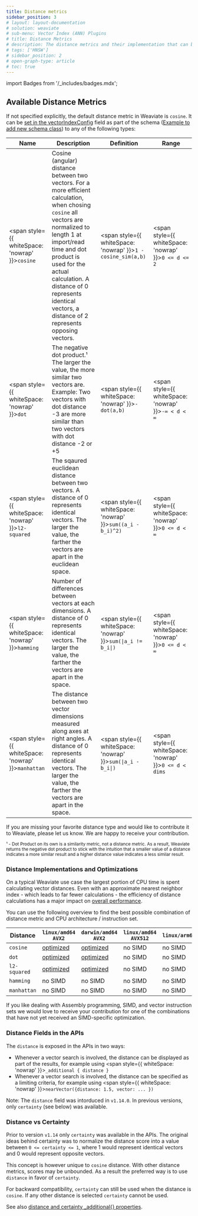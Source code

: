 ```yaml
---
title: Distance metrics
sidebar_position: 3
# layout: layout-documentation
# solution: weaviate
# sub-menu: Vector Index (ANN) Plugins
# title: Distance Metrics
# description: The distance metrics and their implementation that can be used with Weaviate
# tags: ['HNSW']
# sidebar_position: 2
# open-graph-type: article
# toc: true
---
```

import Badges from '/_includes/badges.mdx';

<Badges/>

## Available Distance Metrics

If not specified explicitly, the default distance metric in Weaviate is
`cosine`. It can be [set in the vectorIndexConfig](/developers/weaviate/configuration/vector-index-type.md#how-to-configure-hnsw) field as part of the
schema ([Example to add new schema class](../api/rest/schema.md#create-a-class)) to any of the following types:

<!-- TODO: Consider removing {:.text-nowrap} -->
| Name | Description | Definition | Range |
| --- | --- | --- | --- |
| <span style={{ whiteSpace: 'nowrap' }}>`cosine`</span> | Cosine (angular) distance between two vectors. For a more efficient calculation, when chosing `cosine` all vectors are normalized to length 1 at import/read time and dot product is used for the actual calculation. A distance of 0 represents identical vectors, a distance of 2 represents opposing vectors. | <span style={{ whiteSpace: 'nowrap' }}>`1 - cosine_sim(a,b)`</span> | <span style={{ whiteSpace: 'nowrap' }}>`0 <= d <= 2`</span> |
| <span style={{ whiteSpace: 'nowrap' }}>`dot`</span> | The negative dot product.&#185; The larger the value, the more similar two vectors are. Example: Two vectors with dot distance -3 are more similar than two vectors with dot distance -2 or +5  | <span style={{ whiteSpace: 'nowrap' }}>`-dot(a,b)`</span> | <span style={{ whiteSpace: 'nowrap' }}>`-∞ < d < ∞`</span> |
| <span style={{ whiteSpace: 'nowrap' }}>`l2-squared`</span> | The sqaured euclidean distance between two vectors. A distance of 0 represents identical vectors. The larger the value, the farther the vectors are apart in the euclidean space.  | <span style={{ whiteSpace: 'nowrap' }}>`sum((a_i - b_i)^2)`</span> | <span style={{ whiteSpace: 'nowrap' }}>`0 <= d < ∞`</span> |
| <span style={{ whiteSpace: 'nowrap' }}>`hamming`</span> | Number of differences between vectors at each dimensions. A distance of 0 represents identical vectors. The larger the value, the farther the vectors are apart in the space.  | <span style={{ whiteSpace: 'nowrap' }}><code>sum(&#124;a_i != b_i&#124;)</code></span> | <span style={{ whiteSpace: 'nowrap' }}>`0 <= d < ∞`</span> |
| <span style={{ whiteSpace: 'nowrap' }}>`manhattan`</span> | The distance between two vector dimensions measured along axes at right angles. A distance of 0 represents identical vectors. The larger the value, the farther the vectors are apart in the space.  | <span style={{ whiteSpace: 'nowrap' }}><code>sum(&#124;a_i - b_i&#124;)</code></span> | <span style={{ whiteSpace: 'nowrap' }}>`0 <= d < dims`</span> |

If you are missing your favorite distance type and would like to contribute it
to Weaviate, please let us know. We are happy to receive your contribution.

<small>&#185; - Dot Product on its own is a similarity metric, not a distance metric. As a result, Weaviate returns the negative dot product to stick with the intuition that a smaller value of a distance indicates a more similar result and a higher distance value indicates a less similar result.</small>

### Distance Implementations and Optimizations

On a typical Weaviate use case the largest portion of CPU time is spent calculating vector distances. Even with an approximate nearest neighbor index - which leads to far fewer calculations - the efficiency of distance calculations has a major impact on [overall performance](/developers/weaviate/benchmarks/ann.md).

You can use the following overview to find the best possible combination of distance metric and CPU architecture / instruction set.

| Distance | `linux/amd64 AVX2` | `darwin/amd64 AVX2` | `linux/amd64 AVX512` | `linux/arm64` | `darwin/arm64` |
| --- | --- | --- | --- | --- | --- |
| `cosine` | [optimized](https://github.com/semi-technologies/weaviate/blob/master/adapters/repos/db/vector/hnsw/distancer/asm/dot_amd64.s) | [optimized](https://github.com/semi-technologies/weaviate/blob/master/adapters/repos/db/vector/hnsw/distancer/asm/dot_amd64.s) | no SIMD | no SIMD | no SIMD |
| `dot` | [optimized](https://github.com/semi-technologies/weaviate/blob/master/adapters/repos/db/vector/hnsw/distancer/asm/dot_amd64.s) | [optimized](https://github.com/semi-technologies/weaviate/blob/master/adapters/repos/db/vector/hnsw/distancer/asm/dot_amd64.s) | no SIMD | no SIMD | no SIMD |
| `l2-squared` | [optimized](https://github.com/semi-technologies/weaviate/blob/master/adapters/repos/db/vector/hnsw/distancer/asm/l2_amd64.s) | [optimized](https://github.com/semi-technologies/weaviate/blob/master/adapters/repos/db/vector/hnsw/distancer/asm/l2_amd64.s) | no SIMD | no SIMD | no SIMD |
| `hamming` | no SIMD | no SIMD | no SIMD | no SIMD | no SIMD |
| `manhattan` | no SIMD | no SIMD | no SIMD | no SIMD | no SIMD |

If you like dealing with Assembly programming, SIMD, and vector instruction sets we would love to receive your contribution for one of the combinations that have not yet received an SIMD-specific optimization.

### Distance Fields in the APIs

The `distance` is exposed in the APIs in two ways:

* Whenever a vector search is involved, the distance can be displayed as part of the results, for example using <span style={{ whiteSpace: 'nowrap' }}>`_additional { distance }`</span>
* Whenever a vector search is involved, the distance can be specified as a limiting criteria, for example using <span style={{ whiteSpace: 'nowrap' }}>`nearVector({distance: 1.5, vector: ... })`</span>

Note: The `distance` field was intorduced in `v1.14.0`. In previous versions, only `certainty` (see below) was available.

### Distance vs Certainty

Prior to version `v1.14` only `certainty` was available in the APIs. The
original ideas behind certainty was to normalize the distance score into a
value between `0 <= certainty <= 1`, where 1 would represent identical vectors
and 0 would represent opposite vectors.

This concept is however unique to `cosine` distance. With other distance
metrics, scores may be unbounded. As a result the preferred way is to use
`distance` in favor of `certainty`.

For backward compatibility, `certainty` can still be used when the distance is
`cosine`. If any other distance is selected `certainty` cannot be used.

See also [distance and certainty _additional{} properties](../api/graphql/additional-properties.md).
